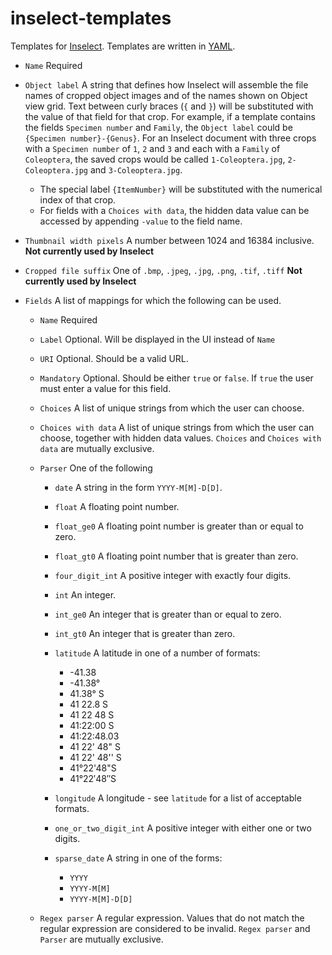 # inselect-templates

Templates for [Inselect](https://github.com/NaturalHistoryMuseum/inselect).
Templates are written in [YAML](https://en.wikipedia.org/wiki/YAML).

* `Name`
Required

* `Object label`
    A string that defines how Inselect will assemble the file names of cropped
    object images and of the names shown on Object view grid.
    Text between curly braces (`{` and `}`) will be substituted with the value
    of that field for that crop.
    For example, if a template contains the fields `Specimen number` and
    `Family`, the `Object label` could be `{Specimen number}-{Genus}`.
    For an Inselect document with three crops with a `Specimen number` of `1`,
    `2` and `3` and each with a `Family` of `Coleoptera`, the saved crops would
    be called `1-Coleoptera.jpg`, `2-Coleoptera.jpg` and `3-Coleoptera.jpg`.
    * The special label `{ItemNumber}` will be substituted with the numerical
    index of that crop.
    * For fields with a `Choices with data`, the hidden data value can be
    accessed by appending `-value` to the field name.

* `Thumbnail width pixels`
    A number between 1024 and 16384 inclusive.
    **Not currently used by Inselect**

* `Cropped file suffix`
    One of `.bmp`, `.jpeg`, `.jpg`, `.png`, `.tif`, `.tiff`
    **Not currently used by Inselect**

* `Fields`
    A list of mappings for which the following can be used.
    * `Name` Required

    * `Label`
        Optional. Will be displayed in the UI instead of `Name`

    * `URI`
        Optional. Should be a valid URL.

    * `Mandatory`
        Optional. Should be either `true` or `false`. If `true` the user must
        enter a value for this field.

    * `Choices`
        A list of unique strings from which the user can choose.

    * `Choices with data`
        A list of unique strings from which the user can choose, together with
        hidden data values. 
        `Choices` and `Choices with data` are mutually exclusive.

    * `Parser`
        One of the following
        * `date`
        A string in the form `YYYY-M[M]-D[D]`.

        * `float`
        A floating point number.

        * `float_ge0`
        A floating point number is greater than or equal to zero.

        * `float_gt0`
        A floating point number that is greater than zero.

        * `four_digit_int`
        A positive  integer with exactly four digits.

        * `int`
        An integer.

        * `int_ge0`
        An integer that is greater than or equal to zero.

        * `int_gt0`
        An integer that is greater than zero.

        * `latitude`
        A latitude in one of a number of formats:
            * -41.38
            * -41.38°
            * 41.38° S
            * 41 22.8 S
            * 41 22 48 S
            * 41:22:00 S
            * 41:22:48.03
            * 41 22' 48" S
            * 41 22' 48'' S
            * 41°22'48"S
            * 41°22′48″S

        * `longitude`
        A longitude - see `latitude` for a list of acceptable formats.

        * `one_or_two_digit_int`
        A positive integer with either one or two digits.

        * `sparse_date`
        A string in one of the forms:
            * `YYYY`
            * `YYYY-M[M]`
            * `YYYY-M[M]-D[D]`

    * `Regex parser`
        A regular expression. Values that do not match the regular expression
        are considered to be invalid. `Regex parser` and `Parser` are mutually
        exclusive.
